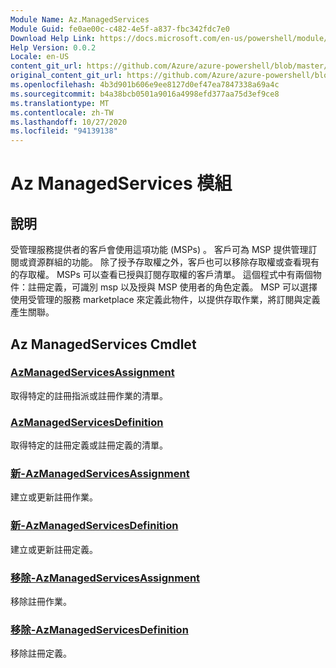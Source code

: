 ```yaml
---
Module Name: Az.ManagedServices
Module Guid: fe0ae00c-c482-4e5f-a837-fbc342fdc7e0
Download Help Link: https://docs.microsoft.com/en-us/powershell/module/az.managedservices
Help Version: 0.0.2
Locale: en-US
content_git_url: https://github.com/Azure/azure-powershell/blob/master/src/ManagedServices/ManagedServices/help/Az.ManagedServices.md
original_content_git_url: https://github.com/Azure/azure-powershell/blob/master/src/ManagedServices/ManagedServices/help/Az.ManagedServices.md
ms.openlocfilehash: 4b3d901b606e9ee8127d0ef47ea7847338a69a4c
ms.sourcegitcommit: b4a38bcb0501a9016a4998efd377aa75d3ef9ce8
ms.translationtype: MT
ms.contentlocale: zh-TW
ms.lasthandoff: 10/27/2020
ms.locfileid: "94139138"
---
```

# Az ManagedServices 模組
## 說明
受管理服務提供者的客戶會使用這項功能 (MSPs) 。 客戶可為 MSP 提供管理訂閱或資源群組的功能。 除了授予存取權之外，客戶也可以移除存取權或查看現有的存取權。 MSPs 可以查看已授與訂閱存取權的客戶清單。 這個程式中有兩個物件：註冊定義，可識別 msp 以及授與 MSP 使用者的角色定義。 MSP 可以選擇使用受管理的服務 marketplace 來定義此物件，以提供存取作業，將訂閱與定義產生關聯。

## Az ManagedServices Cmdlet
### [AzManagedServicesAssignment](Get-AzManagedServicesAssignment.md)
取得特定的註冊指派或註冊作業的清單。

### [AzManagedServicesDefinition](Get-AzManagedServicesDefinition.md)
取得特定的註冊定義或註冊定義的清單。

### [新-AzManagedServicesAssignment](New-AzManagedServicesAssignment.md)
建立或更新註冊作業。

### [新-AzManagedServicesDefinition](New-AzManagedServicesDefinition.md)
建立或更新註冊定義。

### [移除-AzManagedServicesAssignment](Remove-AzManagedServicesAssignment.md)
移除註冊作業。

### [移除-AzManagedServicesDefinition](Remove-AzManagedServicesDefinition.md)
移除註冊定義。
